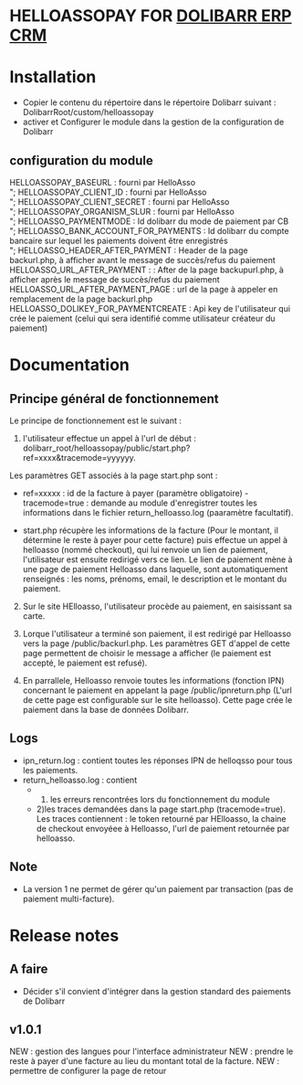 # HELLOASSOPAY FOR [DOLIBARR ERP CRM](https://www.dolibarr.org)

# Installation

- Copier le contenu du répertoire dans le répertoire Dolibarr suivant : DolibarrRoot/custom/helloassopay
- activer et Configurer le module dans la gestion de la configuration de Dolibarr

## configuration du module

HELLOASSOPAY_BASEURL : fourni par HelloAsso</br>";
HELLOASSOPAY_CLIENT_ID : fourni par HelloAsso</br>";
HELLOASSOPAY_CLIENT_SECRET : fourni par HelloAsso</br>";
HELLOASSOPAY_ORGANISM_SLUR : fourni par HelloAsso</br>";
HELLOASSO_PAYMENTMODE : Id dolibarr du mode de paiement par CB</br>";
HELLOASSO_BANK_ACCOUNT_FOR_PAYMENTS : Id dolibarr du compte bancaire sur lequel les paiements doivent être enregistrés</br>";
HELLOASSO_HEADER_AFTER_PAYMENT : Header de la page backurl.php, à afficher avant le message de succès/refus du paiement
HELLOASSO_URL_AFTER_PAYMENT : : After de la page backupurl.php, à afficher après le message de succès/refus du paiement
HELLOASSO_URL_AFTER_PAYMENT_PAGE : url de la page à appeler en remplacement de la page backurl.php
HELLOASSO_DOLIKEY_FOR_PAYMENTCREATE : Api key de l'utilisateur qui crée le paiement (celui qui sera identifié comme utilisateur créateur du paiement)

# Documentation

## Principe général de fonctionnement

Le principe de fonctionnement est le suivant :

1) l'utilisateur effectue un appel à l'url de début : dolibarr_root/helloassopay/public/start.php?ref=xxxx&tracemode=yyyyyy.

Les paramètres GET associés à la page start.php sont :

- ref=xxxxx : id de la facture à payer (paramètre obligatoire)
-tracemode=true : demande au module d'enregistrer toutes les informations dans le fichier return_helloasso.log (paaramètre facultatif).

- start.php récupère les informations de la facture (Pour le montant, il détermine le reste à payer pour cette facture) puis effectue un appel à helloasso (nommé checkout), qui lui renvoie un lien de paiement, l'utilisateur est ensuite redirigé vers ce lien.
Le lien de paiement mène à une page de paiement Helloasso dans laquelle, sont automatiquement renseignés : les noms, prénoms, email, le description et le montant du paiement.

2) Sur le site HElloasso, l'utilisateur procède au paiement, en saisissant sa carte.

3) Lorque l'utilisateur a terminé son paiement, il est redirigé par Helloasso vers la page /public/backurl.php. Les paramètres GET d'appel de cette page permettent de choisir le message a afficher (le paiement est accepté, le paiement est refusé).

4) En parrallele, Helloasso renvoie toutes les informations (fonction IPN) concernant le paiement en appelant la page /public/ipnreturn.php (L'url de cette page est configurable sur le site helloasso). Cette page crée le paiement dans la base de données Dolibarr.

## Logs

- ipn_return.log : contient toutes les réponses IPN de helloqsso pour tous les paiements.
- return_helloasso.log : contient
  - 1) les erreurs rencontrées lors du fonctionnement du module
  - 2)les traces demandées dans la page start.php (tracemode=true). Les traces contiennent : le token retourné par HElloasso, la chaine de checkout envoyéee à Helloasso, l'url de paiement retournée par helloasso.

## Note

- La version 1 ne permet de gérer qu'un paiement par transaction (pas de paiement multi-facture).

# Release notes

## A faire

- Décider s'il convient d'intégrer dans la gestion standard des paiements de Dolibarr

## v1.0.1

NEW : gestion des langues pour l'interface administrateur
NEW : prendre le reste à payer d'une facture au lieu du montant total de la facture.
NEW : permettre de configurer la page de retour
